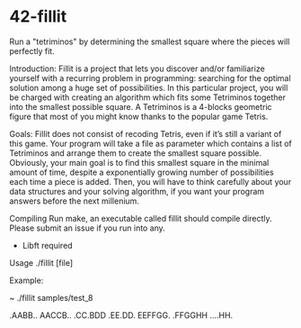 # 42-fillit
Run a "tetriminos" by determining the smallest square where the pieces will perfectly fit.

Introduction: Fillit is a project that lets you discover and/or familiarize yourself with a recurring problem in programming: searching for the optimal solution among a huge set of possibilities. In this particular project, you will be charged with creating an algorithm which fits some Tetriminos together into the smallest possible square. A Tetriminos is a 4-blocks geometric figure that most of you might know thanks to the popular game Tetris.

Goals: Fillit does not consist of recoding Tetris, even if it’s still a variant of this game. Your program will take a file as parameter which contains a list of Tetriminos and arrange them to create the smallest square possible. Obviously, your main goal is to find this smallest square in the minimal amount of time, despite a exponentially growing number of possibilities each time a piece is added. Then, you will have to think carefully about your data structures and your solving algorithm, if you want your program answers before the next millenium.

Compiling
Run make, an executable called fillit should compile directly. Please submit an issue if you run into any.
* Libft required

Usage
./fillit [file]

Example:

~ ./fillit samples/test_8

.AABB..
AACCB..
.CC.BDD
.EE.DD.
EEFFGG.
.FFGGHH
....HH.
